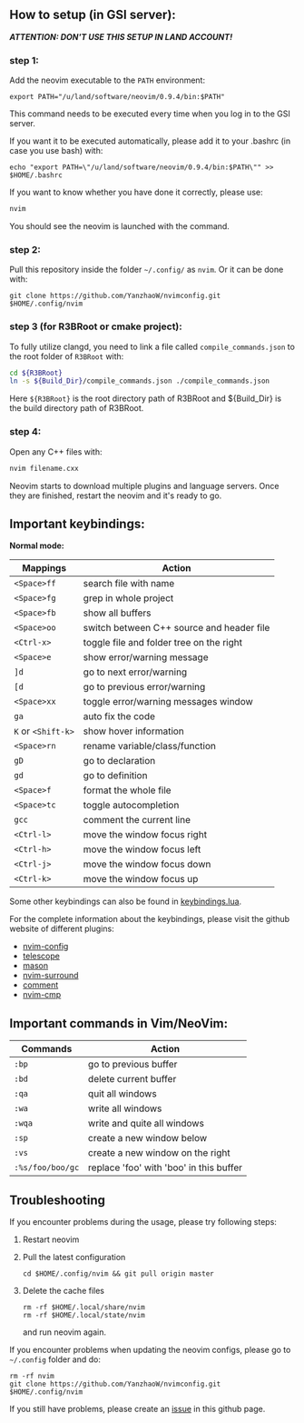 ## How to setup (in GSI server):
**_ATTENTION: DON'T USE THIS SETUP IN LAND ACCOUNT!_**
### step 1:
Add the neovim executable to the `PATH` environment:
```shell
export PATH="/u/land/software/neovim/0.9.4/bin:$PATH"
```
This command needs to be executed every time when you log in to the GSI server.

If you want it to be executed automatically, please add it to your .bashrc (in case you use bash) with:
```shell
echo "export PATH=\"/u/land/software/neovim/0.9.4/bin:$PATH\"" >> $HOME/.bashrc
```

If you want to know whether you have done it correctly, please use:
```sh
nvim
```
You should see the neovim is launched with the command.

### step 2:
Pull this repository inside the folder `~/.config/` as `nvim`. Or it can be done with:
```shell
git clone https://github.com/YanzhaoW/nvimconfig.git $HOME/.config/nvim
```

### step 3 (for R3BRoot or cmake project):
To fully utilize clangd, you need to link a file called `compile_commands.json` to the root folder of `R3BRoot` with:
```sh
cd ${R3BRoot}
ln -s ${Build_Dir}/compile_commands.json ./compile_commands.json
```
Here `${R3BRoot}` is the root directory path of R3BRoot and ${Build_Dir} is the build directory path of R3BRoot.

### step 4:
Open any C++ files with:
```sh
nvim filename.cxx
```
Neovim starts to download multiple plugins and language servers. Once they are finished, restart the neovim and it's ready to go.

## Important keybindings:

**Normal mode:**

|   Mappings            |       Action                              |
|-----------------------|-------------------------------------------|
|   `<Space>ff`         |search file with name                      |                      
|   `<Space>fg`         |grep in whole project                      |
|   `<Space>fb`         |show all buffers                           |
|   `<Space>oo`         |switch between C++ source and header file  |
|   `<Ctrl-x>`          |toggle file and folder tree on the right   |
|   `<Space>e`          |show error/warning message                 |
|   `]d`                |go to next error/warning                   |
|   `[d`                |go to previous error/warning               |
|   `<Space>xx`         |toggle error/warning messages window       |
|   `ga`                |auto fix the code                          |
|   `K` or `<Shift-k>`  |show hover information                     |
|   `<Space>rn`         |rename variable/class/function             |
|   `gD`                |go to declaration                          |
|   `gd`                |go to definition                           |
|   `<Space>f`          |format the whole file                      |
|   `<Space>tc`         |toggle autocompletion                      |
|   `gcc`               |comment the current line                   |
|   `<Ctrl-l>`          |move the window focus right                |
|   `<Ctrl-h>`          |move the window focus left                 |
|   `<Ctrl-j>`          |move the window focus down                 |
|   `<Ctrl-k>`          |move the window focus up                   |

Some other keybindings can also be found in [keybindings.lua](lua/keybindings.lua).

For the complete information about the keybindings, please visit the github website of different plugins:

- [nvim-config](https://github.com/neovim/nvim-lspconfig)
- [telescope](https://github.com/nvim-telescope/telescope.nvim)
- [mason](https://github.com/williamboman/mason.nvim)
- [nvim-surround](https://github.com/kylechui/nvim-surround)
- [comment](https://github.com/numToStr/Comment.nvim)
- [nvim-cmp](https://github.com/hrsh7th/nvim-cmp)

## Important commands in Vim/NeoVim:
|   Commands            |       Action                              |
|-----------------------|-------------------------------------------|
|   `:bp`               |go to previous buffer                      |                      
|   `:bd`               |delete current buffer                      |
|   `:qa`               |quit all windows                           |
|   `:wa`               |write all windows                          |
|   `:wqa`              |write and quite all windows                |
|   `:sp`               |create a new window below                  |
|   `:vs`               |create a new window on the right           |
|   `:%s/foo/boo/gc`    |replace 'foo' with 'boo' in this buffer    |

## Troubleshooting
If you encounter problems during the usage, please try following steps:

1. Restart neovim

2. Pull the latest configuration
    ```shell
    cd $HOME/.config/nvim && git pull origin master
    ```
3. Delete the cache files
    ```shell
    rm -rf $HOME/.local/share/nvim
    rm -rf $HOME/.local/state/nvim
    ```
    and run neovim again.


If you encounter problems when updating the neovim configs, please go to `~/.config` folder and do:
```shell
rm -rf nvim
git clone https://github.com/YanzhaoW/nvimconfig.git $HOME/.config/nvim
```
If you still have problems, please create an [issue](https://github.com/YanzhaoW/nvimconfig/issues) in this github page.
